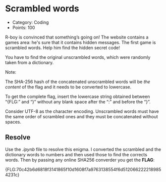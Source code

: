 # Scrambled words

- Category: Coding
- Points: 100


R-boy is convinced that something’s going on! The website contains a games area: he's sure that it contains hidden messages. The first game is scrambled words. Help him find the hidden secret code!

You have to find the original unscrambled words, which were randomly taken from a dictionary.

Note:

The SHA-256 hash of the concatenated unscrambled words will be *the content* of the flag and it needs to be converted to lowercase.

To get the complete flag, insert the lowercase string obtained between “{FLG:” and “}” without any blank space after the “:” and before the “}”.

Consider UTF-8 as the character encoding. Unscrambled words must have the same order of scrambled ones and they must be concatenated without spaces.

## Resolve

Use the _.ipynb_ file to resolve this enigma. I converted the scrambled and the dictionary words to numbers and then used those to find the corrects words. Then by passing any online SHA256 converder you get the **FLAG**:

{FLG:70c42b6d6818f3141865f10d1608f7a9763138554f6d5120662222189854231c}
